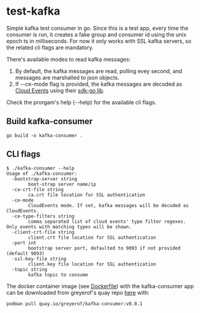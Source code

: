 # test-kafka
Simple kafka test consumer in go. Since this is a test app, every time the consumer is run, it creates a fake group and consumer id using the unix epoch ts in milliseconds.
For now it only works with SSL kafka servers, so the related cli flags are mandatory.

There's available modes to read kafka messages:
1. By default, the kafka messages are read, polling evey second, and messages are marshalled to json objects.
2. If --ce-mode flag is provided, the kafka messages are decoded as [Cloud Events](https://github.com/cloudevents) using their [sdk-go lib](https://github.com/cloudevents/sdk-go).

Check the prorgam's help (--help) for the available cli flags.

## Build kafka-consumer
```
go build -o kafka-consumer .
```

## CLI flags
```
$ ./kafka-consumer --help
Usage of ./kafka-consumer:
  -bootstrap-server string
        boot-strap server name/ip
  -ca-crt-file string
        ca.crt file location for SSL authentication
  -ce-mode
        CloudEvents mode. If set, kafka messages will be decoded as CloudEvents.
  -ce-type-filters string
        comma separated list of cloud events' type filter regexes. Only events with matching types will be shown.
  -client-crt-file string
        client.crt file location for SSL authentication
  -port int
        bootstrap server port, defaulted to 9093 if not provided (default 9093)
  -ssl-key-file string
        client.key file location for SSL authentication
  -topic string
        kafka topic to consume
```

The docker container image (see [Dockerfile](Dockerfile)) with the kafka-consumer app can be downloaded from greyerof's quay repo [here](https://quay.io/greyerof/kafka-consumer:v0.0.1) with:
```
podman pull quay.io/greyerof/kafka-consumer:v0.0.1
```
